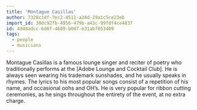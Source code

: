 ```yaml
---
title: 'Montague Casillas'
author: 7328c14f-7ec2-4511-a24d-29a1c5ce23eb
import_id: 30dc92fb-4956-479b-a43c-99fdf4ce4837
id: 4d48adcc-6d6f-4689-b0d7-e31abf053409
tags:
  - people
  - musicians
---
```

Montague Casillas is a famous lounge singer and reciter of poetry who traditionally performs at the [Adobe Lounge and Cocktail Club]. He is always seen wearing his trademark sunshades, and he usually speaks in rhymes. The lyrics to his most popular songs consist of a repetition of his name, and occasional oohs and OH’s. He is very popular for ribbon cutting ceremonies, as he sings throughout the entirety of the event, at no extra charge.